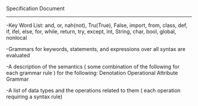 Specification Document
______________________

-Key Word List: and, or, nah(not), Tru(True), False, import, from, class, def, if, ifel, else, for, while, return, try, except, int, String, char, bool, global, nonlocal

-Grammars for keywords, statements, and expressions over all syntax are evaluated

-A description of the semantics ( some combination of the following for each grammar rule ) for the following:
Denotation
Operational
Attribute Grammar

-A list of data types and the operations related to them ( each operation requiring a syntax rule)

